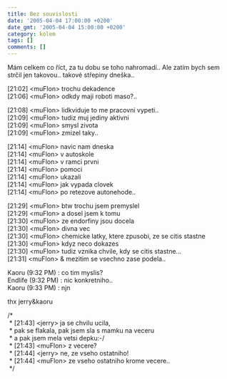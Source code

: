 ```yaml
---
title: Bez souvislosti
date: '2005-04-04 17:00:00 +0200'
date_gmt: '2005-04-04 15:00:00 +0200'
category: kolem
tags: []
comments: []
---
```

<p>Mám celkem co říct, za tu dobu se toho nahromadí.. Ale zatím bych sem strčil
jen takovou.. takové střepiny dneška..</p>
<p>[21:02] &lt;muFlon&gt; trochu dekadence<br>[21:06] &lt;muFlon&gt; odkdy maji roboti maso?..</p>
<p>[21:08] &lt;muFlon&gt; lidkviduje to me pracovni vypeti..<br>[21:09] &lt;muFlon&gt; tudiz muj jediny aktivni<br>[21:09] &lt;muFlon&gt; smysl zivota<br>[21:09] &lt;muFlon&gt; zmizel taky..</p>
<p>[21:14] &lt;muFlon&gt; navic nam dneska<br>[21:14] &lt;muFlon&gt; v autoskole<br>[21:14] &lt;muFlon&gt; v ramci prvni<br>[21:14] &lt;muFlon&gt; pomoci<br>[21:14] &lt;muFlon&gt; ukazali<br>[21:14] &lt;muFlon&gt; jak vypada clovek<br>[21:14] &lt;muFlon&gt; po retezove autonehode..</p>
<p>[21:29] &lt;muFlon&gt; btw trochu jsem premyslel<br>[21:29] &lt;muFlon&gt; a dosel jsem  k tomu<br>[21:30] &lt;muFlon&gt; ze endorfiny jsou docela<br>[21:30] &lt;muFlon&gt; divna vec<br>[21:30] &lt;muFlon&gt; chemicke latky, ktere zpusobi, ze se citis stastne<br>[21:30] &lt;muFlon&gt; kdyz neco dokazes<br>[21:30] &lt;muFlon&gt; tudiz vznika chvile, kdy se citis stastne...<br>[21:31] &lt;muFlon&gt; &amp; mezitim se vsechno zase podela..</p>
<p>Kaoru (9:32 PM) : co tim myslis?<br>Endlife (9:32 PM) : nic konkretniho..<br>Kaoru (9:33 PM) : njn</p>
<p>thx jerry&amp;kaoru</p>
<p>/*<br>&nbsp;* [21:43] &lt;jerry&gt; ja se chvilu ucila, <br>&nbsp;* pak se flakala, pak jsem sla s mamku na veceru <br>&nbsp;* a pak jsem mela vetsi depku:-/<br>&nbsp;* [21:43] &lt;muFlon&gt; z vecere?<br>&nbsp;* [21:44] &lt;jerry&gt; ne, ze vseho ostatniho!<br>&nbsp;* [21:44] &lt;muFlon&gt; ze vseho ostatniho krome vecere..<br>&nbsp;*/</p>
